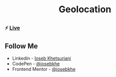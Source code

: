 ##

<h1 align="center"> Geolocation </h1>

##

### ⚡ [Live](https://mosaif00.github.io/30-Days-JavaScript-Challenge/01-JS-Drum-Kit/index.htmldd)

## Follow Me

- Linkedin - [Ioseb Khetsuriani](https://www.linkedin.com/in/ioseb-khetsuriani-1831801b5/)
- CodePen - [@iosebkhe](https://codepen.io/iosebkhe)
- Frontend Mentor - [@iosebkhe](https://www.frontendmentor.io/profile/iosebkhe)
